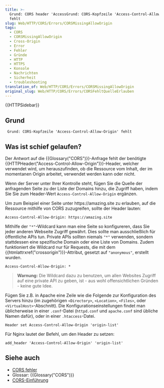 ```yaml
---
title: >-
  Grund: CORS header 'AccessGrund: CORS-Kopfzeile 'Access-Control-Allow-Origin'
  fehlt
slug: Web/HTTP/CORS/Errors/CORSMissingAllowOrigin
tags:
  - CORS
  - CORSMissingAllowOrigin
  - Cross-Origin
  - Error
  - Fehler
  - Gründe
  - HTTP
  - HTTPS
  - Konsole
  - Nachrichten
  - Sicherheit
  - troubleshooting
translation_of: Web/HTTP/CORS/Errors/CORSMissingAllowOrigin
original_slug: Web/HTTP/CORS/Errors/CORSFehltQuelleErlauben
---
```

{{HTTPSidebar}}

## Grund

     Grund: CORS-Kopfzeile 'Access-Control-Allow-Origin' fehlt

## Was ist schief gelaufen?

Der Antwort auf die {{Glossary("CORS")}}-Anfrage fehlt der benötigte {{HTTPHeader("Access-Control-Allow-Origin")}}-Header, welcher verwendet wird, um herauszufinden, ob die Ressource vom Inhalt, der im momentanen Origin arbeitet, verwendet werden kann oder nicht.

Wenn der Server unter Ihrer Kontrolle steht, fügen Sie die Quelle der anfragenden Seite zu der Liste der Domains hinzu, die Zugriff haben, indem Sie Sie zum Header-Wert `Access-Control-Allow-Origin` ergänzen.

Um zum Beispiel einer Seite unter https\://amazing.site zu erlauben, auf die Ressource mithilfe von CORS zuzugreifen, sollte der Header lauten:

    Access-Control-Allow-Origin: https://amazing.site

Mithilfe der `"*"`-Wildcard kann man eine Seite so konfigureren, dass Sie jeder anderen Webseite Zugriff gewährt. Dies sollte man ausschließlich für öffentliche APIs tun. Private APIs sollten niemals `"*"` verwenden, sondern stattdessen eine spezifische Domain oder eine Liste von Domains. Zudem funktioniert die Wildcard nur für Requests, die mit dem {{htmlattrxref("crossorigin")}}-Attribut, gesetzt auf `"anonymous"`, erstellt wurden.

    Access-Control-Allow-Origin: *

> **Warnung:** Die Wildcard dazu zu benutzen, um allen Websites Zugriff auf eine private API zu geben, ist - aus wohl offensichtlichen Gründen - keine gute Idee.

Fügen Sie z.B. in Apache eine Zeile wie die Folgende zur Konfiguration des Servers hinzu (im zugehörigen `<Directory>`, `<Location>`, `<Files>`, oder `<VirtualHost>`-Abschnitt). Die Konfigurationseinstellungen findet man üblicherweise in einer `.conf`-Datei (`httpd.conf` und `apache.conf` sind übliche Namen dafür), oder in einer `.htaccess`-Datei.

    Header set Access-Control-Allow-Origin 'origin-list'

Für Nginx lautet der Befehl, um den Header zu setzen:

    add_header 'Access-Control-Allow-Origin' 'origin-list'

## Siehe auch

- [CORS fehler](/de/docs/Web/HTTP/CORS/Errors)
- Glossar: {{Glossary("CORS")}}
- [CORS-Einführung](/de/docs/Web/HTTP/CORS)
